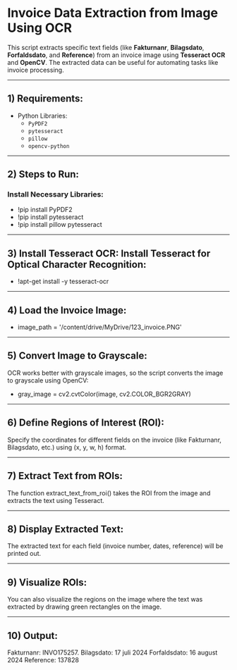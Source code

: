 # Invoice Data Extraction from Image Using OCR

This script extracts specific text fields (like **Fakturnanr**, **Bilagsdato**, **Forfaldsdato**, and **Reference**) from an invoice image using **Tesseract OCR** and **OpenCV**. The extracted data can be useful for automating tasks like invoice processing.

---

## 1) Requirements:

- Python Libraries:
  - `PyPDF2`
  - `pytesseract`
  - `pillow`
  - `opencv-python`

---

## 2) Steps to Run:

### Install Necessary Libraries:
- !pip install PyPDF2
- !pip install pytesseract
- !pip install pillow pytesseract

---

## 3) Install Tesseract OCR: Install Tesseract for Optical Character Recognition:
- !apt-get install -y tesseract-ocr

---

## 4) Load the Invoice Image:
- image_path = '/content/drive/MyDrive/123_invoice.PNG'

---

## 5) Convert Image to Grayscale:
OCR works better with grayscale images, so the script converts the image to grayscale using OpenCV:
- gray_image = cv2.cvtColor(image, cv2.COLOR_BGR2GRAY)

---

## 6) Define Regions of Interest (ROI):
Specify the coordinates for different fields on the invoice (like Fakturnanr, Bilagsdato, etc.) using (x, y, w, h) format.

---

## 7) Extract Text from ROIs:
The function extract_text_from_roi() 
takes the ROI from the image and extracts the text using Tesseract.

---

## 8) Display Extracted Text:
The extracted text for each field (invoice number, dates, reference) will be printed out.

---

## 9) Visualize ROIs:
You can also visualize the regions on the image where the text was extracted by drawing green rectangles on the image.

---
## 10) Output:
Fakturnanr: INVO175257.
Bilagsdato: 17 juli 2024
Forfaldsdato: 16 august 2024
Reference: 137828
